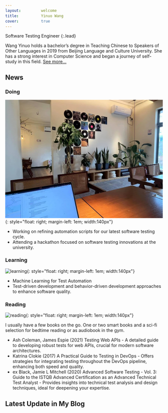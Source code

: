 ```yaml
---
layout:         welcome
title:          Yinuo Wang
cover:          true
---
```


Software Testing Engineer
{:.lead}


Wang Yinuo holds a bachelor’s degree in Teaching Chinese to Speakers of Other Languages in 2019 from Beijing Language and Culture University. 
She has a strong interest in Computer Science and began a journey of self-study in this field.
[See more...](/about/)




## News

### <i class="icomoon icon-wrench"></i> Doing 
![doing](/assets/img/index/doing.png){: style="float: right; margin-left: 1em; width:140px"}

- Working on refining automation scripts for our latest software testing cycle.
- Attending a hackathon focused on software testing innovations at the university.


	
### <i class="icomoon icon-lightbulb3"></i> Learning
![learning](/assets/img/index/learning.png){: style="float: right; margin-left: 1em; width:140px"}

- Machine Learning for Test Automation
- Test-driven development and behavior-driven development approaches to enhance software quality.




### <i class="icomoon icon-books"></i> Reading
![reading](/assets/img/index/reading.png){: style="float: right; margin-left: 1em; width:140px"}

I usually have a few books on the go. One or two smart books and a sci-fi selection for bedtime reading or as audiobook in the gym.

- Ash Coleman, James Espie (2021) Testing Web APIs - A detailed guide to developing robust tests for web APIs, crucial for modern software architectures.
- Katrina Clokie (2017) A Practical Guide to Testing in DevOps - Offers strategies for integrating testing throughout the DevOps pipeline, enhancing both speed and quality.
- ex Black, Jamie L Mitchell (2020) Advanced Software Testing - Vol. 3: Guide to the ISTQB Advanced Certification as an Advanced Technical Test Analyst - Provides insights into technical test analysis and design techniques, ideal for deepening your expertise.



## Latest Update in My Blog
<!--posts-->
